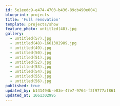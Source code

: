 ```yaml
---
id: 5e1eedc9-e474-4703-b436-89cb490e0041
blueprint: projects
title: 'Full renovation'
template: projects/show
feature_photo: untitled(48).jpg
gallery:
  - untitled(57).jpg
  - untitled(48)-1661302989.jpg
  - untitled(49).jpg
  - untitled(50).jpg
  - untitled(51).jpg
  - untitled(52).jpg
  - untitled(53).jpg
  - untitled(54).jpg
  - untitled(55).jpg
  - untitled(56).jpg
published: true
updated_by: b141494b-e83e-47e7-9764-f2f9777af861
updated_at: 1661302995
---
```

